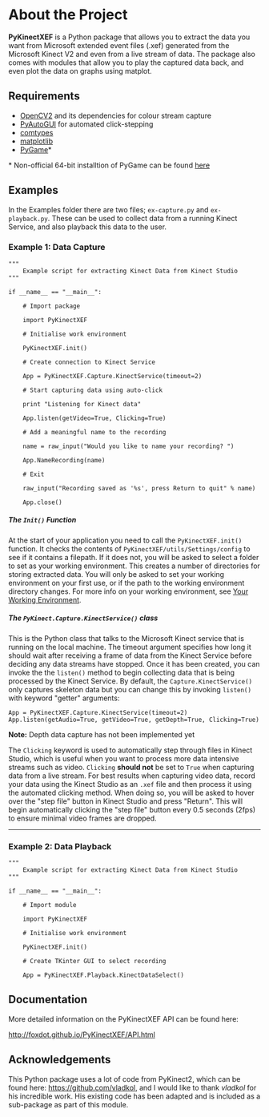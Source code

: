 About the Project
=================

**PyKinectXEF** is a Python package that allows you to extract the data you want from Microsoft extended event files (.xef) generated from the Microsoft Kinect V2 and even from a live stream of data. The package also comes with modules that allow you to play the captured data back, and even plot the data on graphs using matplot.

 
Requirements
------------

- [OpenCV2](https://opencv-python-tutroals.readthedocs.org/en/latest/py_tutorials/py_setup/py_setup_in_windows/py_setup_in_windows.html#install-opencv-python-in-windows) and its dependencies for colour stream capture
- [PyAutoGUI](https://pyautogui.readthedocs.org/en/latest/) for automated click-stepping
- [comtypes](https://pypi.python.org/pypi/comtypes)
- [matplotlib](https://pypi.python.org/pypi/matplotlib/1.5.1)
- [PyGame](http://pygame.org/hifi.html)*

\* Non-official 64-bit installtion of PyGame can be found [here](http://www.lfd.uci.edu/~gohlke/pythonlibs/#pygame)

Examples
--------

In the Examples folder there are two files; `ex-capture.py` and `ex-playback.py`. These can be used to collect data from a running Kinect Service, and also playback this data to the user.

### Example 1: Data Capture

```
"""
    Example script for extracting Kinect Data from Kinect Studio
"""

if __name__ == "__main__":

    # Import package

    import PyKinectXEF

    # Initialise work environment

    PyKinectXEF.init()

    # Create connection to Kinect Service

    App = PyKinectXEF.Capture.KinectService(timeout=2)

    # Start capturing data using auto-click

    print "Listening for Kinect data"
    
    App.listen(getVideo=True, Clicking=True)

    # Add a meaningful name to the recording
    
    name = raw_input("Would you like to name your recording? ")

    App.NameRecording(name)

    # Exit

    raw_input("Recording saved as '%s', press Return to quit" % name)

    App.close()
```
##### The `Init()` Function 

At the start of your application you need to call the `PyKinectXEF.init()` function. It checks the contents of `PyKinectXEF/utils/Settings/config` to see if it contains a filepath. If it does not, you will be asked to select a folder to set as your working environment. This creates a number of directories for storing extracted data. You will only be asked to set  your working environment on your first use, or if the path to the working environment directory changes. For more info on your working environment, see [Your Working Environment](http://foxdot.github.io/PyKinectXEF/API.html).

##### The `PyKinect.Capture.KinectService()` class

This is the Python class that talks to the Microsoft Kinect service that is running on the local machine. The timeout argument specifies how long it should wait after receiving a frame of data from the Kinect Service before deciding any data streams have stopped. Once it has been created, you can invoke the the `listen()` method to begin collecting data that is being processed by the Kinect Service. By default, the `Capture.KinectService()` only captures skeleton data but you can change this by invoking `listen()` with keyword "getter" arguments:

	App = PyKinectXEF.Capture.KinectService(timeout=2)
	App.listen(getAudio=True, getVideo=True, getDepth=True, Clicking=True)

**Note:** Depth data capture has not been implemented yet

The `Clicking` keyword is used to automatically step through files in Kinect Studio, which is useful when you want to process more data intensive streams such as video. `Clicking` **should not** be set to `True` when capturing data from a live stream. For best results when capturing video data, record your data using the Kinect Studio as an `.xef` file and then process it using the automated clicking method. When doing so, you will be asked to hover over the "step file" button in Kinect Studio and press "Return". This will begin automatically clicking the "step file" button every 0.5 seconds (2fps) to ensure minimal video frames are dropped.  
 
---

### Example 2: Data Playback

	"""
	    Example script for extracting Kinect Data from Kinect Studio
	"""
	
	if __name__ == "__main__":
	
	    # Import module
	
	    import PyKinectXEF
	
	    # Initialise work environment
	
	    PyKinectXEF.init()
	
	    # Create TKinter GUI to select recording
	
	    App = PyKinectXEF.Playback.KinectDataSelect()



Documentation
-------------

More detailed information on the PyKinectXEF API can be found here:

http://foxdot.github.io/PyKinectXEF/API.html 

Acknowledgements
----------------

This Python package uses a lot of code from PyKinect2, which can be found here: https://github.com/vladkol, and I would like to thank *vladkol* for his incredible work. His existing code has been adapted and is included as a sub-package as part of this module.
